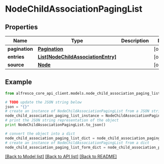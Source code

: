 # NodeChildAssociationPagingList


## Properties
Name | Type | Description | Notes
------------ | ------------- | ------------- | -------------
**pagination** | [**Pagination**](Pagination.md) |  | [optional] 
**entries** | [**List[NodeChildAssociationEntry]**](NodeChildAssociationEntry.md) |  | [optional] 
**source** | [**Node**](Node.md) |  | [optional] 

## Example

```python
from alfresco_core_api_client.models.node_child_association_paging_list import NodeChildAssociationPagingList

# TODO update the JSON string below
json = "{}"
# create an instance of NodeChildAssociationPagingList from a JSON string
node_child_association_paging_list_instance = NodeChildAssociationPagingList.from_json(json)
# print the JSON string representation of the object
print NodeChildAssociationPagingList.to_json()

# convert the object into a dict
node_child_association_paging_list_dict = node_child_association_paging_list_instance.to_dict()
# create an instance of NodeChildAssociationPagingList from a dict
node_child_association_paging_list_form_dict = node_child_association_paging_list.from_dict(node_child_association_paging_list_dict)
```
[[Back to Model list]](../README.md#documentation-for-models) [[Back to API list]](../README.md#documentation-for-api-endpoints) [[Back to README]](../README.md)


